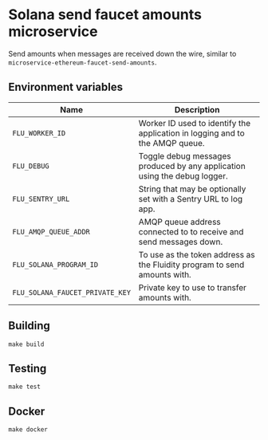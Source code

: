 
# Solana send faucet amounts microservice

Send amounts when messages are received down the wire, similar to
`microservice-ethereum-faucet-send-amounts`.

## Environment variables

|               Name              |                              Description
|---------------------------------|------------------------------------------------------------------------------|
| `FLU_WORKER_ID`                 | Worker ID used to identify the application in logging and to the AMQP queue. |
| `FLU_DEBUG`                     | Toggle debug messages produced by any application using the debug logger.    |
| `FLU_SENTRY_URL`                | String that may be optionally set with a Sentry URL to log app.              |
| `FLU_AMQP_QUEUE_ADDR`           | AMQP queue address connected to to receive and send messages down.           |
| `FLU_SOLANA_PROGRAM_ID`         | To use as the token address as the Fluidity program to send amounts with.    |
| `FLU_SOLANA_FAUCET_PRIVATE_KEY` | Private key to use to transfer amounts with.                                 |

## Building

	make build

## Testing

	make test

## Docker

	make docker
